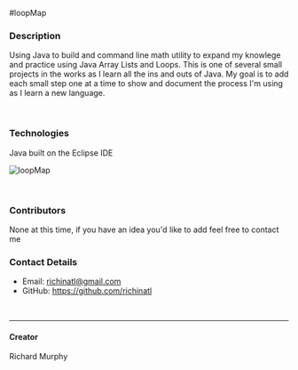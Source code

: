 #loopMap

### Description
Using Java to build and command line math utility to expand my knowlege and practice using Java Array Lists and Loops. This is one of several small projects in the works as I learn all the ins and outs of Java. My goal is to add each small step one at a time to show and document the process I'm using as I  learn a new language.

<br>

### Technologies
Java built on the Eclipse IDE

![loopMap](https://user-images.githubusercontent.com/95508564/204672143-336434df-d2c2-45a7-aaa1-0416e4fe1d8b.png)

<br>

### Contributors
None at this time, if you have an idea you'd like to add feel free to contact me

### Contact Details
* Email: richinatl@gmail.com
* GitHub: https://github.com/richinatl

<br>

---
#### Creator
Richard Murphy


